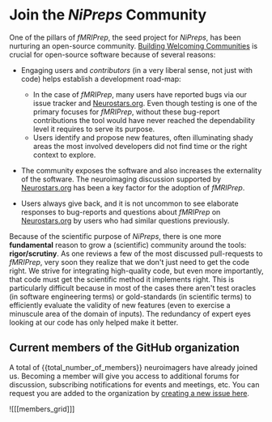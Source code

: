 # Join the *NiPreps* Community

One of the pillars of *fMRIPrep*, the seed project for *NiPreps*,
has been nurturing an open-source community.
[Building Welcoming Communities](https://opensource.guide/building-community/)
is crucial for open-source software because of several reasons:

  * Engaging users and *contributors* (in a very liberal sense, not just with code)
    helps establish a development road-map:

      * In the case of *fMRIPrep*, many users have reported bugs via our issue
        tracker and [Neurostars.org].
        Even though testing is one of the primary focuses for *fMRIPrep*, without these
        bug-report contributions the tool would have never reached the dependability level
        it requires to serve its purpose.
      * Users identify and propose new features, often illuminating shady areas the
        most involved developers did not find time or the right context to explore.

  * The community exposes the software and also increases the externality of the software.
    The neuroimaging discussion supported by [Neurostars.org]
    has been a key factor for the adoption of *fMRIPrep*.

  * Users always give back, and it is not uncommon to see elaborate responses
    to bug-reports and questions about *fMRIPrep* on [Neurostars.org]
    by users who had similar questions previously.

Because of the scientific purpose of *NiPreps*, there is one more **fundamental**
reason to grow a (scientific) community around the tools: **rigor/scrutiny**.
As one reviews a few of the most discussed pull-requests to *fMRIPrep*, very soon
they realize that we don't just need to get the code right.
We strive for integrating high-quality code, but even more importantly, that code
must get the scientific method it implements right.
This is particularly difficult because in most of the cases there aren't
test oracles (in software engineering terms) or gold-standards (in scientific terms)
to efficiently evaluate the validity of new features (even to exercise a minuscule area
of the domain of inputs).
The redundancy of expert eyes looking at our code has only helped make it better.

## Current members of the GitHub organization

A total of {{total_number_of_members}} neuroimagers have already joined us.
Becoming a member will give you access to additional forums for discussion, 
subscribing notifications for events and meetings, etc.
You can request you are added to the organization by
[creating a new issue here](https://github.com/nipreps/.github/issues/new/choose).

![[[members_grid]]]

[Neurostars.org]: https://neurostars.org
